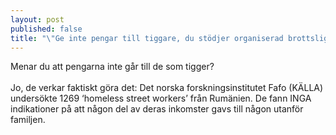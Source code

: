 ```yaml
---
layout: post
published: false
title: "\"Ge inte pengar till tiggare, du stödjer organiserad brottslighet\" "
---
```



Menar du att pengarna inte går till de som tigger? <br><br>
Jo, de verkar faktiskt göra det: Det norska forskningsinstitutet Fafo (KÄLLA) undersökte 1269  ‘homeless street workers’ från Rumänien. De fann INGA indikationer på att någon del av deras inkomster gavs till någon utanför familjen.
